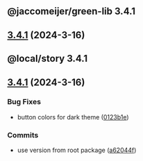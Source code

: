 ## @jaccomeijer/green-lib 3.4.1

## [3.4.1](https://github.com/jaccomeijer/green-lib/compare/3.4.0...3.4.1) (2024-3-16)



## @local/story 3.4.1

## [3.4.1](https://github.com/jaccomeijer/green-lib/compare/3.4.0...3.4.1) (2024-3-16)


### Bug Fixes

* button colors for dark theme ([0123b1e](https://github.com/jaccomeijer/green-lib/commit/0123b1ebe58dd9b461a5c17019ce27ccdcc8ed1f))


### Commits

* use version from root package ([a62044f](https://github.com/jaccomeijer/green-lib/commit/a62044f76af800d2545d169bcba27901aedf175a))


